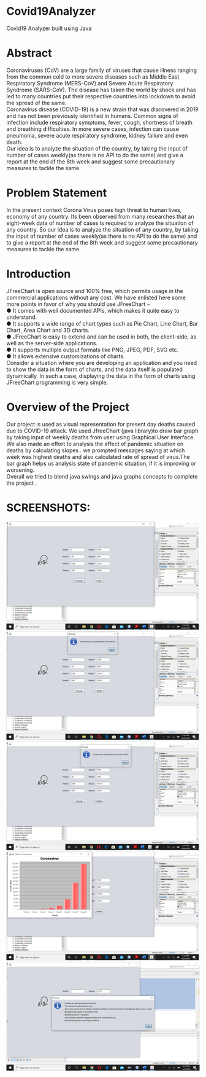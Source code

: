 # Covid19Analyzer
Covid19 Analyzer built using Java

# Abstract
Coronaviruses (CoV) are a large family of viruses that cause illness ranging from the common cold to more severe diseases such as Middle East Respiratory Syndrome (MERS-CoV) and Severe Acute Respiratory Syndrome (SARS-CoV). The disease has taken the world by shock and has led to many countries put their respective countries into lockdown to avoid the spread of the same. <br />
Coronavirus disease (COVID-19) is a new strain that was discovered in 2019 and has not been previously identified in humans.
Common signs of infection include respiratory symptoms, fever, cough, shortness of breath and breathing difficulties. In more severe cases, infection can cause pneumonia, severe acute respiratory syndrome, kidney failure and even death. <br />
Our idea is to analyze the situation of the country, by taking the input of number of cases weekly(as there is no API to do the same) and give a report at the end of the 8th week and suggest some precautionary measures to tackle the same.

# Problem Statement
In the present context Corona Virus poses high threat to human lives, economy of any country. Its been observed from many researches that an eight-week data of number of cases is required to analyze the situation of any country. So our idea is to analyze the situation of any country, by taking the input of number of cases weekly(as there is no API to do the same) and to give a report at the end of the 8th week and suggest some precautionary measures to tackle the same.

# Introduction
JFreeChart is open source and 100% free, which permits usage in the commercial applications without any cost. We have enlisted here some more points in favor of why you should use JFreeChart − <br />
●	It comes with well documented APIs, which makes it quite easy to understand. <br />
●	It supports a wide range of chart types such as Pie Chart, Line Chart, Bar Chart, Area Chart and 3D charts. <br />
●	JFreeChart is easy to extend and can be used in both, the client-side, as well as the server-side applications. <br />
●	It supports multiple output formats like PNG, JPEG, PDF, SVG etc. <br />
●	It allows extensive customizations of charts. <br />
Consider a situation where you are developing an application and you need to show the data in the form of charts, and the data itself is populated dynamically. In such a case, displaying the data in the form of charts using JFreeChart programming is very simple.

# Overview of the Project
Our project is used as visual representation for present day deaths caused due to COVID-19 attack. We used JfreeChart (java library)to draw bar graph by taking input of weekly deaths from user using Graphical User Interface. <br />
We also made an effort to analysis the effect of pandemic situation on deaths by calculating slopes . we prompted messages saying at which week was highest deaths and also calculated rate of spread of virus.The bar graph helps us analysis state of pandemic situation, if it is improving or worsening. <br />
Overall we tried to blend java swings and java graphs concepts to complete the project .  <br /> 


# SCREENSHOTS:
![](screenshots/1.png)
![](screenshots/2.png)
![](screenshots/3.png)
![](screenshots/4.png)
![](screenshots/5.png)
